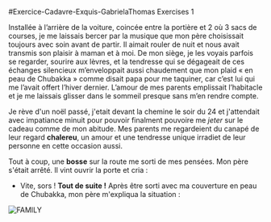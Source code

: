 #Exercice-Cadavre-Exquis-GabrielaThomas
Exercises 1


Installée à l’arrière de la voiture, coincée entre la portière et 2 où 3 sacs de courses, je me laissais bercer par la musique que mon père choisissait toujours avec soin avant de partir. Il aimait rouler de nuit et nous avait transmis son plaisir à maman et à moi. De mon siège, je les voyais parfois se regarder, sourire aux lèvres, et la tendresse qui se dégageait de ces échanges silencieux m’enveloppait aussi chaudement que mon plaid « en peau de Chubakka »  comme disait papa pour me taquiner, car c’est lui qui me l’avait offert l’hiver dernier. L’amour de mes parents emplissait l’habitacle et je me laissais glisser dans le sommeil presque sans m’en rendre compte.

Je rève d'un noël passé, j'etait devant la chemine le soir du 24 et j'attendait avec impatiance minuit pour pouvoir finalment pouvoire me *jeter* sur le cadeau comme de mon abitude. Mes parents me regardeient du canapé de leur regard **chalereu**, un amour et une tendresse unique  irradiet de leur personne en cette occasion aussi.


Tout à coup, une **bosse** sur la route me sorti de mes pensées. Mon père s'était arrêté. Il vint ouvrir la porte et cria :
- Vite, sors ! **Tout de suite !**
Après être sorti avec ma couverture en peau de Chubakka, mon père m'expliqua la situation :

![FAMILY](https://www.maritimefirstnewspaper.com/wp-content/uploads/2018/07/family-3.jpg)
